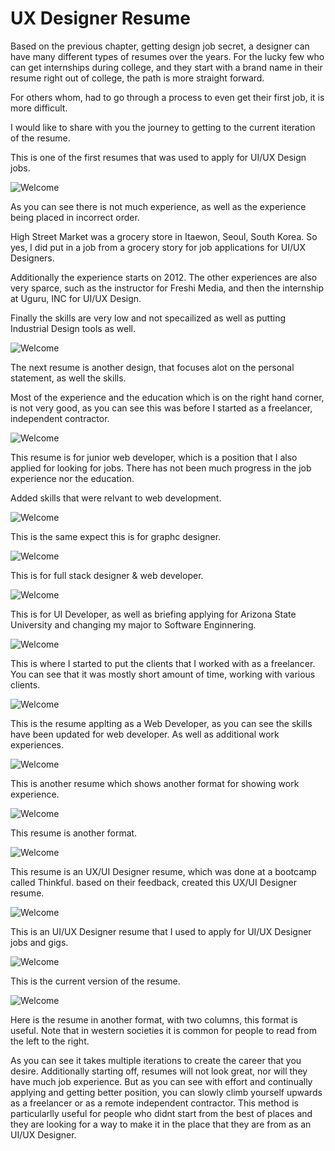 # UX Designer Resume

Based on the previous chapter, getting design job secret, a designer can have many different types of resumes over the years. For the lucky few who can get internships during college, and they start with a brand name in their resume right out of college, the path is more straight forward.

For others whom, had to go through a process to even get their first job, it is more difficult.

I would like to share with you the journey to getting to the current iteration of the resume.

This is one of the first resumes that was used to apply for UI/UX Design jobs.

![Welcome](../../../files/img/resumes/old_res-01.png)

As you can see there is not much experience, as well as the experience being placed in incorrect order.

High Street Market was a grocery store in Itaewon, Seoul, South Korea. So yes, I did put in a job from a grocery story for job applications for UI/UX Designers.

Additionally the experience starts on 2012. The other experiences are also very sparce, such as the instructor for Freshi Media, and then the internship at Uguru, INC for UI/UX Design.

Finally the skills are very low and not specailized as well as putting Industrial Design tools as well.

![Welcome](../../../files/img/resumes/old_res-02.png)

The next resume is another design, that focuses alot on the personal statement, as well the skills.

Most of the experience and the education which is on the right hand corner, is not very good, as you can see this was before I started as a freelancer, independent contractor.

![Welcome](../../../files/img/resumes/old_res-03.png)

This resume is for junior web developer, which is a position that I also applied for looking for jobs. There has not been much progress in the job experience nor the education. 

Added skills that were relvant to web development.

![Welcome](../../../files/img/resumes/old_res-04.png)

This is the same expect this is for graphc designer.

![Welcome](../../../files/img/resumes/old_res-05.png)

This is for full stack designer & web developer.

![Welcome](../../../files/img/resumes/old_res-06.png)

This is for UI Developer, as well as briefing applying for Arizona State University and changing my major to Software Enginnering.

![Welcome](../../../files/img/resumes/old_res-07.png)

This is where I started to put the clients that I worked with as a freelancer. You can see that it was mostly short amount of time, working with various clients.

![Welcome](../../../files/img/resumes/old_res-08.png)

This is the resume applting as a Web Developer, as you can see the skills have been updated for web developer. As well as additional work experiences.

![Welcome](../../../files/img/resumes/old_res-09.png)

This is another resume which shows another format for showing work experience.

![Welcome](../../../files/img/resumes/old_res-10.png)

This resume is another format.

![Welcome](../../../files/img/resumes/old_res-11.png)

This resume is an UX/UI Designer resume, which was done at a bootcamp called Thinkful. based on their feedback, created this UX/UI Designer resume.

![Welcome](../../../files/img/resumes/old_res-12.png)

This is an UI/UX Designer resume that I used to apply for UI/UX Designer jobs and gigs.

![Welcome](../../../files/img/resume.jpg)

This is the current version of the resume.

![Welcome](../../../files/img/0001.jpg)

Here is the resume in another format, with two columns, this format is useful. Note that in western societies it is common for people to read from the left to the right.

As you can see it takes multiple iterations to create the career that you desire. Additionally starting off, resumes will not look great, nor will they have much job experience. But as you can see with effort and continually applying and getting better position, you can slowly climb yourself upwards as a freelancer or as a remote independent contractor. This method is particularlly useful for people who didnt start from the best of places and they are looking for a way to make it in the place that they are from as an UI/UX Designer. 